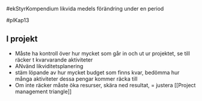 #ekStyrKompendium 
likvida medels förändring under en period


#plKap13
## I projekt
- Måste ha kontroll över hur mycket som går in och ut ur projektet, se till räcker t kvarvarande aktiviteter
- ANvänd likviditetsplanering
- stäm löpande av hur mycket budget som finns kvar, bedömma hur många aktiviteter dessa pengar kommer räcka till
- Om inte räcker måste öka resurser, skära ned resultat, = justera [[Project management triangle]]